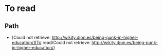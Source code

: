 # To read

## Path

- [Could not retrieve: http://wikity.djon.es/being-punk-in-higher-education/](To read/Could not retrieve: http://wikity.djon.es/being-punk-in-higher-education/)

